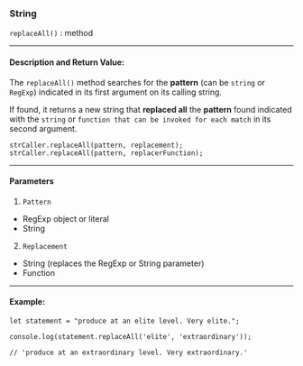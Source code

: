 ### String 

`replaceAll()` : method

___

#### Description and Return Value:

The `replaceAll()` method searches for the **pattern** (can be `string` or `RegExp`) indicated in its first argument on its calling string. 

If found, it returns a new string that **replaced all** the **pattern** found indicated with the `string` or `function that can be invoked for each match` in its second argument.


`strCaller.replaceAll(pattern, replacement);`
`strCaller.replaceAll(pattern, replacerFunction);`

___

#### Parameters

1. `Pattern`
- RegExp object or literal
- String

2. `Replacement`
- String (replaces the RegExp or String parameter)
- Function 

___

#### Example:

```
let statement = "produce at an elite level. Very elite.";

console.log(statement.replaceAll('elite', 'extraordinary'));

// 'produce at an extraordinary level. Very extraordinary.'
```


